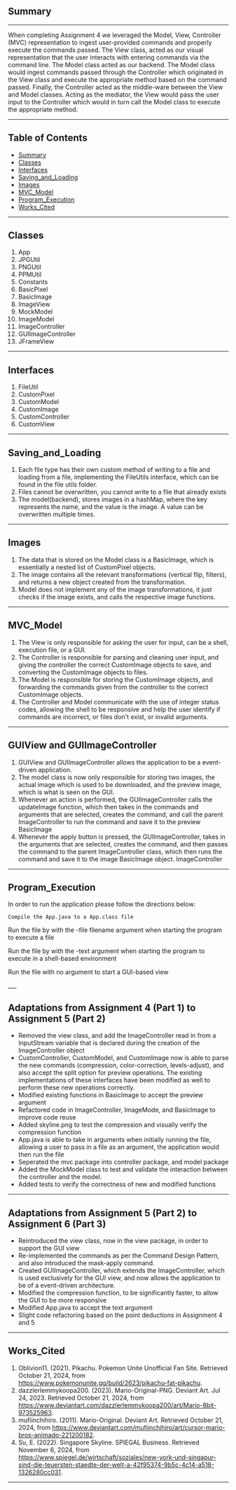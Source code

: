 ## Summary

___

<p>
When completing Assignment 4 we leveraged the Model, View, Controller (MVC) representation 
to ingest user-provided commands and properly execute the commands passed. 
The View class, acted as our visual representation that the user interacts with entering commands via the command line.
The Model class acted as our backend. 
The Model class would ingest commands passed through the Controller which originated in the View class and execute the appropriate method based on the command passed.
Finally, the Controller acted as the middle-ware between the View and Model classes.
Acting as the mediator, the View would pass the user input to the Controller which would in turn call the Model class to execute the appropriate method.
</p>

___

## Table of Contents

- [Summary](#Summary)
- [Classes](#Classes)
- [Interfaces](#Interfaces)
- [Saving_and_Loading](#Saving_and_Loading)
- [Images](#Images)
- [MVC_Model](#MVC_Model)
- [Program_Execution](#Program_Execution)
- [Works_Cited](#Works_Cited)

___

## Classes

1. App
2. JPGUtil
3. PNGUtil
4. PPMUtil
5. Constants
6. BasicPixel
7. BasicImage
8. ImageView
9. MockModel
10. ImageModel
11. ImageController
12. GUIImageController
13. JFrameView

___

## Interfaces

1. FileUtil
2. CustomPixel
3. CustomModel
4. CustomImage
5. CustomController
6. CustomView

___

## Saving_and_Loading

1. Each file type has their own custom method of writing to a file and loading from a file,
   implementing the FileUtils interface, which can be found in the file utils folder.
2. Files cannot be overwritten, you cannot write to a file that already exists
3. The model(backend), stores images in a hashMap, where the key represents the name, and the value
   is the image. A value can be overwritten multiple times.

___

## Images

1. The data that is stored on the Model class is a BasicImage, which is essentially a nested list of
   CustomPixel objects.
2. The image contains all the relevant transformations (vertical flip, filters), and returns a new
   object created from the transformation.
3. Model does not implement any of the image transformations, it just checks if the image exists,
   and calls the respective image functions.

___

## MVC_Model

1. The View is only responsible for asking the user for input, can be a shell, execution file, or a
   GUI.
2. The Controller is responsible for parsing and cleaning user input, and giving the controller the
   correct CustomImage objects to save, and converting the CustomImage objects to files.
3. The Model is responsible for storing the CustomImage objects, and forwarding the commands given
   from the controller to the correct CustomImage objects.
4. The Controller and Model communicate with the use of integer status codes, allowing the shell to
   be responsive and help the user identify if commands are incorrect, or files don't exist, or
   invalid arguments.

---

## GUIView and GUIImageController

1. GUIView and GUIImageController allows the application to be a event-driven application.
2. The model class is now only responsible for storing two images, the actual image which is used to
   be downloaded, and the preview image, which is what is seen on the GUI.
3. Whenever an action is performed, the GUIImageController calls the updateImage function, which
   then takes
   in the commands and arguments that are selected, creates the command, and call the parent
   ImageController to run the command and save it to the preview BasicImage
4. Whenever the apply button is pressed, the GUIImageController, takes in the arguments that are
   selected, creates the command, and then passes the command to the parent ImageController class,
   which then runs the command and save it to the image BasicImage object.
   ImageController

---

## Program_Execution

<p>In order to run the application please follow the directions below:</p>

`Compile the App.java to a App.class file`
<p>Run the file by with the -file filename argument when starting the program to execute a file</p>
<p>Run the file by with the -text argument when starting the program to execute in a shell-based environment</p>
<p>Run the file with no argument to start a GUI-based view</p>
___

## Adaptations from Assignment 4 (Part 1) to Assignment 5 (Part 2)

- Removed the view class, and add the ImageController read in from a InputStream variable that is
  declared during the creation of the ImageController object
- CustomController, CustomModel, and CustomImage now is able to parse the new commands (compression,
  color-correction, levels-adjust), and also accept the split option for preview operations. The
  existing implementations of these interfaces have been modified as well to perform these new
  operations correctly.
- Modified existing functions in BasicImage to accept the preview argument
- Refactored code in ImageController, ImageMode, and BasicImage to improve code reuse
- Added skyline.png to test the compression and visually verify the compression function
- App.java is able to take in arguments when initially running the file, allowing a user to pass in
  a file as an argument, the application would then run the file
- Seperated the mvc package into controller package, and model package
- Added the MockModel class to test and validate the interaction between the controller and the
  model.
- Added tests to verify the correctness of new and modified functions

___

## Adaptations from Assignment 5 (Part 2) to Assignment 6 (Part 3)

- Reintroduced the view class, now in the view package, in order to support the GUI view
- Re-implemented the commands as per the Command Design Pattern, and also introduced the mask-apply
  command.
- Created GUIImageController, which extends the ImageController, which is used exclusively for the
  GUI view, and now allows the application to be of a event-driven architecture.
- Modified the compression function, to be significantly faster, to allow the GUI to be more
  responsive
- Modified App.java to accept the text argument
- Slight code refactoring based on the point deductions in Assignment 4 and 5

___

## Works_Cited

1. Oblivion11. (2021). Pikachu. Pokemon Unite Unofficial Fan Site. Retrieved October 21, 2024,
   from https://www.pokemonunite.gg/build/2623/pikachu-fat-pikachu.
2. dazzlerlemmykoopa200. (2023). Mario-Original-PNG. Deviant Art. Jul 24, 2023. Retrieved October
   21, 2024, from https://www.deviantart.com/dazzlerlemmykoopa200/art/Mario-8bit-973525963.
3. mufiinchihiro. (2011). Mario-Original. Deviant Art. Retrieved October 21, 2024,
   from https://www.deviantart.com/mufiinchihiro/art/cursor-mario-bros-animado-221200182.
4. Su, E. (2022). Singapore Skyline. SPIEGAL Business. Retrieved November 6, 2024,
   from https://www.spiegel.de/wirtschaft/soziales/new-york-und-singapur-sind-die-teuersten-staedte-der-welt-a-42f95374-9b5c-4c14-a518-1326280cc031.

___